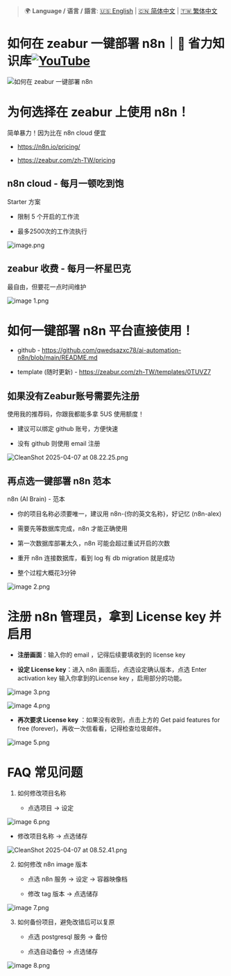 > 🌍 **Language / 语言 / 語言**: [🇺🇸 English](./readme-en.md) | [🇨🇳 简体中文](./readme-cn.md) | [🇹🇼 繁体中文](./readme.md)

# 如何在 zeabur 一键部署 n8n｜🧠 省力知识库[![YouTube](https://img.shields.io/badge/Watch%20on-YouTube-red?logo=youtube)](https://youtu.be/tglGHWaSWc8)

![如何在 zeabur 一键部署 n8n](https://github.com/qwedsazxc78/ai-automation-n8n/blob/main/n8n/13-deploy-zubear/cover.png?raw=true)

# 为何选择在 zeabur 上使用 n8n！

简单暴力！因为比在 n8n cloud 便宜

* <https://n8n.io/pricing/>

* <https://zeabur.com/zh-TW/pricing>

## n8n cloud - 每月一顿吃到饱

Starter 方案

* 限制 5 个开启的工作流

* 最多2500次的工作流执行

![image.png](./docs/image.png)

## zeabur 收费 - 每月一杯星巴克

最自由，但要花一点时间维护

![image 1.png](./docs/image%201.png)

# 如何一键部署 n8n 平台直接使用！
* github - <https://github.com/qwedsazxc78/ai-automation-n8n/blob/main/README.md>

* template (随时更新) - <https://zeabur.com/zh-TW/templates/0TUVZ7>

## 如果没有Zeabur账号需要先注册

使用我的推荐码，你跟我都能多拿 5US 使用额度！

* 建议可以绑定 github 账号，方便快速

* 没有 github 则使用 email 注册

![CleanShot 2025-04-07 at 08.22.25.png](./docs/CleanShot%202025-04-07%20at%2008.22.25.png)

## 再点选一键部署 n8n 范本

n8n (AI Brain) - 范本

* 你的项目名称必须要唯一，建议用 n8n-{你的英文名称}，好记忆 (n8n-alex)

* 需要先等数据库完成，n8n 才能正确使用

* 第一次数据库部署太久，n8n 可能会超过重试开启的次数

* 重开 n8n 连接数据库，看到 log 有 db migration 就是成功

* 整个过程大概花3分钟

![image 2.png](./docs/image%202.png)

# 注册 n8n 管理员，拿到 License key 并启用
* **注册画面**：输入你的 email ，记得后续要填收到的 license key

* **设定 License key**：进入 n8n 画面后，点选设定确认版本，点选 Enter activation key 输入你拿到的License key ，启用部分的功能。

![image 3.png](./docs/image%203.png)

![image 4.png](./docs/image%204.png)

* **再次要求 License key** ：如果没有收到，点击上方的 Get paid features for free (forever)，再收一次信看看，记得检查垃圾邮件。

![image 5.png](./docs/image%205.png)

# FAQ 常见问题
1. 如何修改项目名称

   - 点选项目 → 设定

![image 6.png](./docs/image%206.png)

   - 修改项目名称 → 点选储存

![CleanShot 2025-04-07 at 08.52.41.png](./docs/CleanShot%202025-04-07%20at%2008.52.41.png)

2. 如何修改 n8n image 版本

   - 点选 n8n 服务 → 设定 → 容器映像档

   - 修改 tag 版本  → 点选储存

![image 7.png](./docs/image%207.png)

3. 如何备份项目，避免改错后可以复原

   - 点选 postgresql 服务 → 备份

   - 点选自动备份 → 点选储存

![image 8.png](./docs/image%208.png)